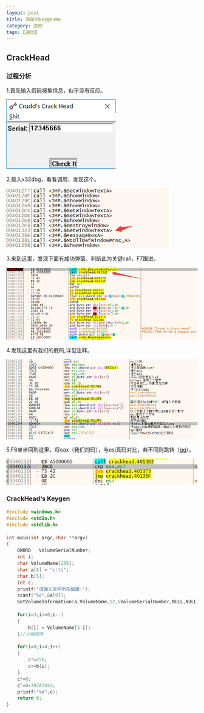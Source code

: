 ```yaml
---
layout: post
title: 简单的keygenme
category: 逆向
tags: [逆向]
---
```


## CrackHead

### 过程分析
1.首先输入假码搜集信息，似乎没有反应。

![img](/assets/images/crackhead1.png)

2.载入x32dbg，看看调用，发现这个。

![img](/assets/images/crackhead2.png)

3.来到这里，发现下面有成功弹窗。判断此为关键call，F7跟进。

![img](/assets/images/crackhead3.png)

4.发现这里有我们的假码,详见注释。

![img](/assets/images/crackhead4.png)

5.F8单步回到这里，将eax（我们的码），与esi真码对比，若不同则跳转（gg）。

![img](/assets/images/crackhead5.png)



### CrackHead‘s  Keygen

```c
#include <windows.h> 
#include <stdio.h> 
#include <stdlib.h>

int main(int argc,char **argv) 
{ 
	DWORD   VolumeSerialNumber; 
	int i;
	char VolumeName[256];
	char a[5] = "c:\\";
	char b[5];
	int c; 
	printf("请输入软件所在磁盘:"); 
	scanf("%c",&a[0]);
	GetVolumeInformation(a,VolumeName,12,&VolumeSerialNumber,NULL,NULL,NULL,10); //VolumeName卷标
	
	for(i=3;i>=0;i--)
	{
		b[i] = VolumeName[3-i];
	}//小端顺序 
	
	for(i=0;i<4;i++)
	{
		c*=256;
		c+=b[i];
	}
	c*=6;
	c^=0x797A7553;
	printf("%d",c);
    return 0; 
} 
```


